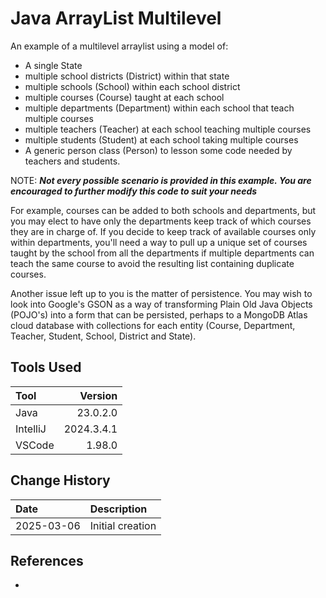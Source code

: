 # Java ArrayList Multilevel
An example of a multilevel arraylist using a model of:
* A single State
* multiple school districts (District) within that state
* multiple schools (School) within each school district
* multiple courses (Course) taught at each school
* multiple departments (Department) within each school that teach multiple courses
* multiple teachers (Teacher) at each school teaching multiple courses
* multiple students (Student) at each school taking multiple courses
* A generic person class (Person) to lesson some code needed by teachers and students.

NOTE: <em><b>Not every possible scenario is provided in this example.
You are encouraged to further modify this code to suit your needs</b></em>
<p>
For example, courses can be added to both schools and departments, but you 
may elect to have only the departments keep track of which courses they are
in charge of.  If you decide to keep track of available courses only within departments,
you'll need a way to pull up a unique set of courses taught by the school from all the departments
if multiple departments can teach the same course to avoid the resulting list
containing duplicate courses.
</p>
<p>
Another issue left up to you is the matter of persistence.
You may wish to look into Google's GSON as a way of transforming
Plain Old Java Objects (POJO's) into a form that can be persisted, perhaps
to a MongoDB Atlas cloud database with collections for each entity (Course, 
Department, Teacher, Student, School, District and State).
</p>

## Tools Used

| Tool     |    Version |
|:---------|-----------:|
| Java     |   23.0.2.0 |
| IntelliJ | 2024.3.4.1 |
| VSCode   |     1.98.0 |

## Change History

| Date       | Description      |
|:-----------|:-----------------|
| 2025-03-06 | Initial creation |

## References
* []()
